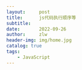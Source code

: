 ```yaml
---
layout:     post   				    
title:      js代码执行顺序等			
subtitle:   
date:       2022-09-26 				
author:     zlw					
header-img: img/home.jpg
catalog: true 						
tags:						
    - JavaScript
---
```


